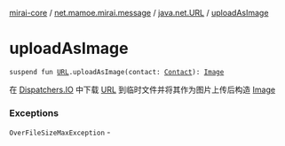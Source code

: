 [mirai-core](../../index.md) / [net.mamoe.mirai.message](../index.md) / [java.net.URL](index.md) / [uploadAsImage](./upload-as-image.md)

# uploadAsImage

`suspend fun `[`URL`](https://docs.oracle.com/javase/6/docs/api/java/net/URL.html)`.uploadAsImage(contact: `[`Contact`](../../net.mamoe.mirai.contact/-contact/index.md)`): `[`Image`](../../net.mamoe.mirai.message.data/-image/index.md)

在 [Dispatchers.IO](#) 中下载 [URL](https://docs.oracle.com/javase/6/docs/api/java/net/URL.html) 到临时文件并将其作为图片上传后构造 [Image](../../net.mamoe.mirai.message.data/-image/index.md)

### Exceptions

`OverFileSizeMaxException` - 